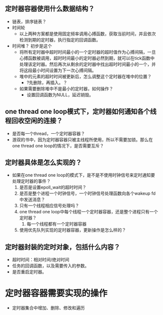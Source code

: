 ## 定时器容器使用什么数据结构？

- 链表，排序链表？
- 时间轮
  - 以上两种方案都是使用固定频率调用心搏函数，获取当前时间，并且依次检测到期的定时器，执行指定的回调函数。
- 时间堆？ 初步是这个
  - 将所有定时器中超时时间最小的一个定时器的超时值作为心搏间隔，一旦心搏函数被调用，超时时间最小的定时器必然到期，就可以在tick函数中处理该定时器。然后再次从剩余的定时器中找出超时时间最小的一个，并将这段最小时间设置为下一次心搏间隔。
  - 堆中的元素的超时时间被更新后，怎么调整这个定时器在堆中的位置？
    - ?先删除，再插入。？
  - 如果需要删除堆中不是最小的定时器，如何操作？
    - 设置回调函数为NULL，延迟销毁。

## one thread one loop模式下，定时器如何通知各个线程回收空闲的连接？

- 是否每一个thread，一个定时器容器？
- 游双的书中，因为定时器容器只被主线程所使用，所以不需要加锁。那么在one thread one loop的情况下，是否需要互斥？



## 定时器具体是怎么实现的？

- 如果在one thread one loop的模式下，是不是不使用时钟信号来定时通知要处理定时器的事件？
  1. 是否是设置epoll_wait的超时时间？
  2. 是否是整个进程一个时钟信号，一个时钟信号处理函数向各个wakeup fd中发送消息？
  3. 只有一个线程相应信号处理吗？
  4. one thread one loop中每个线程一个定时器容器，还是整个进程只有一个定时器？
     1. 每一个线程都有一个定时器容器
  5. 使用优先队列实现的定时器容器，更新操作是怎么样的？



## 定时器封装的定时对象，包括什么内容？

- 超时时间：相对时间/绝对时间
- 任务的回调函数，以及需要传入的参数。
- 是否重启定时器。





# 定时器容器需要实现的操作

- 定时器集合中增加、删除、修改和遍历



